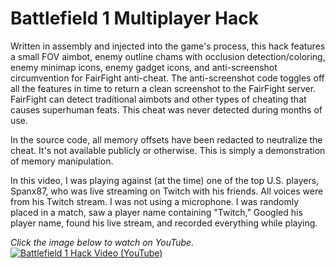 # Battlefield 1 Multiplayer Hack

Written in assembly and injected into the game's process, this hack features a small FOV aimbot, enemy outline chams with occlusion detection/coloring, enemy minimap icons, enemy gadget icons, and anti-screenshot circumvention for FairFight anti-cheat. The anti-screenshot code toggles off all the features in time to return a clean screenshot to the FairFight server. FairFight can detect traditional aimbots and other types of cheating that causes superhuman feats. This cheat was never detected during months of use.

In the source code, all memory offsets have been redacted to neutralize the cheat. It's not available publicly or otherwise. This is simply a demonstration of memory manipulation.

In this video, I was playing against (at the time) one of the top U.S. players, Spanx87, who was live streaming on Twitch with his friends. All voices were from his Twitch stream. I was not using a microphone. I was randomly placed in a match, saw a player name containing "Twitch," Googled his player name, found his live stream, and recorded everything while playing.

*Click the image below to watch on YouTube.*
[![Battlefield 1 Hack Video (YouTube)](https://img.youtube.com/vi/VR-GhfqmRGI/maxresdefault.jpg)](https://www.youtube.com/watch?v=VR-GhfqmRGI)
